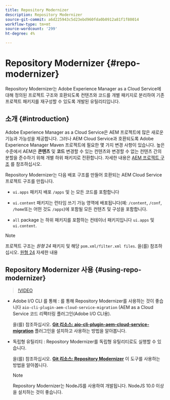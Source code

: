 ```yaml
---
title: Repository Modernizer
description: Repository Modernizer
source-git-commit: a6d225943c5d23ebd960fda0b0912a81f1f80014
workflow-type: tm+mt
source-wordcount: '299'
ht-degree: 4%

---
```


# Repository Modernizer {#repo-modernizer}

Repository Modernizer는 Adobe Experience Manager as a Cloud Service에 대해 정의된 프로젝트 구조와 호환되도록 컨텐츠와 코드를 개별 패키지로 분리하여 기존 프로젝트 패키지를 재구성할 수 있도록 개발된 유틸리티입니다.

## 소개 {#introduction}

Adobe Experience Manager as a Cloud Service은 AEM 프로젝트에 많은 새로운 기능과 가능성을 제공합니다. 그러나 AEM Cloud Service과 호환되도록 Adobe Experience Manager Maven 프로젝트에 필요한 몇 가지 변경 사항이 있습니다. 높은 수준에서 AEM은 **콘텐츠** 및 **코드** 변경할 수 있는 컨텐츠와 변경할 수 없는 컨텐츠 간의 분할을 준수하기 위해 개별 하위 패키지로 전환합니다. 자세한 내용은 [AEM 프로젝트 구조](https://experienceleague.adobe.com/docs/experience-manager-cloud-service/implementing/developing/aem-project-content-package-structure.html) 를 참조하십시오.

Repository Modernizer는 다음 배포 구조를 만들어 호환되는 AEM Cloud Service 프로젝트 구조를 만듭니다.

* `ui.apps` 패키지 배포 `/apps` 및 는 모든 코드를 포함합니다

* `ui.content` 패키지는 런타임 쓰기 가능 영역에 배포됩니다(예: `/content`, `/conf`, `/home`또는 어떤 것도 `/apps`)에 포함될 모든 컨텐츠 및 구성을 포함합니다.

* `all` package 는 하위 패키지를 포함하는 컨테이너 패키지입니다 `ui.apps` 및 `ui.content`.

>[!NOTE]
>프로젝트 구조는 *원형 24* 패키지 및 해당 `pom.xml/filter.xml files`. 을(를) 참조하십시오. [원형 24](https://github.com/adobe/aem-project-archetype) 자세한 내용

## Repository Modernizer 사용 {#using-repo-modernizer}

>[!VIDEO](https://video.tv.adobe.com/v/333057/?quality=12&learn=on)

* Adobe I/O CLI 를 통해 : 를 통해 Repository Modernizer를 사용하는 것이 좋습니다 `aio-cli-plugin-aem-cloud-service-migration` (AEM as a Cloud Service 코드 리팩터링 플러그인(Adobe I/O CLI용).

   을(를) 참조하십시오. **[Git 리소스: aio-cli-plugin-aem-cloud-service-migration](https://github.com/adobe/aio-cli-plugin-aem-cloud-service-migration#introduction)** 플러그인을 설치하고 사용하는 방법을 알아봅니다.

* 독립형 유틸리티 : Repository Modernizer를 독립형 유틸리티로도 실행할 수 있습니다.

   을(를) 참조하십시오. **[Git 리소스: Repository Modernizer](https://github.com/adobe/aem-cloud-service-source-migration/tree/master/packages/repository-modernizer)** 이 도구를 사용하는 방법을 알아봅니다.

   >[!NOTE]
   >
   >Repository Modernizer는 NodeJS를 사용하여 개발됩니다. NodeJS 10.0 이상을 설치하는 것이 좋습니다.
